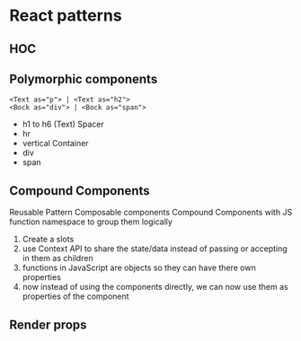 # React patterns

## HOC

## Polymorphic components

    <Text as="p"> | <Text as="h2">
    <Bock as="div"> | <Bock as="span">

- h1 to h6 (Text)
  Spacer
- hr
- vertical
  Container
- div
- span

## Compound Components

Reusable Pattern
Composable components
Compound Components with JS function namespace to group them logically

1. Create a slots
2. use Context API to share the state/data instead of passing or accepting in them as children
3. functions in JavaScript are objects so they can have there own properties
4. now instead of using the components directly, we can now use them as properties of the component

## Render props
